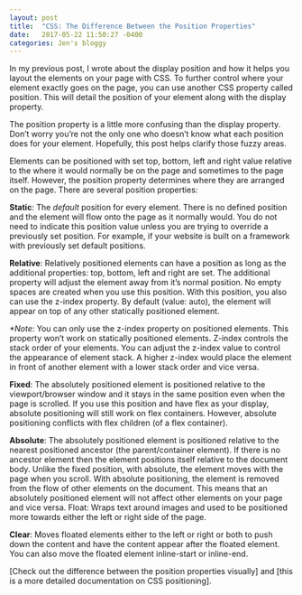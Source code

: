 ```yaml
---
layout: post
title:  "CSS: The Difference Between the Position Properties"
date:   2017-05-22 11:50:27 -0400
categories: Jen's bloggy
---
```


In my previous post, I wrote about the display position and how it helps you layout the elements on your page with CSS. To further control where your element exactly goes on the page, you can use another CSS property called position. This will detail the position of your element along with the display property.

The position property is a little more confusing than the display property. Don’t worry you’re not the only one who doesn’t know what each position does for your element. Hopefully, this post helps clarify those fuzzy areas.

Elements can be positioned with set top, bottom, left and right value relative to the where it would normally be on the page and sometimes to the page itself. However, the position property determines where they are arranged on the page. There are several position properties:

**Static**: The _default_ position for every element. There is no defined position and the element will flow onto the page as it normally would. You do not need to indicate this position value unless you are trying to override a previously set position. For example, if your website is built on a framework with previously set default positions.

**Relative**: Relatively positioned elements can have a position as long as the additional properties: top, bottom, left and right are set. The additional property will adjust the element away from it’s normal position. No empty spaces are created when you use this position. With this position, you also can use the z-index property. By default (value: auto), the element will appear on top of any other statically positioned element.

_*Note_: You can only use the z-index property on positioned elements. This property won’t work on statically positioned elements. Z-index controls the stack order of your elements. You can adjust the z-index value to control the appearance of element stack. A higher z-index would place the element in front of another element with a lower stack order and vice versa.

**Fixed**: The absolutely positioned element is positioned relative to the viewport/browser window and it stays in the same position even when the page is scrolled. If you use this position and have flex as your display, absolute positioning will still work on flex containers. However, absolute positioning conflicts with flex children (of a flex container).

**Absolute**: The absolutely positioned element is positioned relative to the nearest positioned ancestor (the parent/container element). If there is no ancestor element then the element positions itself relative to the document body. Unlike the fixed position, with absolute, the element moves with the page when you scroll. With absolute positioning, the element is removed from the flow of other elements on the document. This means that an absolutely positioned element will not affect other elements on your page and vice versa.
Float: Wraps text around images and used to be positioned more towards either the left or right side of the page.

**Clear**: Moves floated elements either to the left or right or both to push down the content and have the content appear after the floated element. You can also move the floated element inline-start or inline-end.

[Check out the difference between the position properties visually] and [this is a more detailed documentation on CSS positioning].
